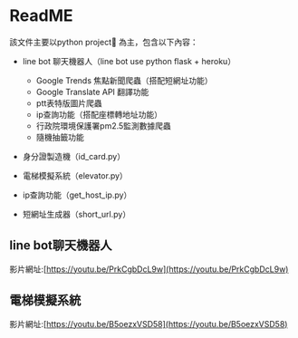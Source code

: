 # ReadME

該文件主要以python project📝  為主，包含以下內容：
* line bot 聊天機器人（line bot use python flask + heroku）
    * Google Trends 焦點新聞爬蟲（搭配短網址功能）
    * Google Translate API 翻譯功能
    * ptt表特版圖片爬蟲
    * ip查詢功能（搭配座標轉地址功能）
    * 行政院環境保護署pm2.5監測數據爬蟲
    * 隨機抽籤功能

* 身分證製造機（id_card.py）

* 電梯模擬系統（elevator.py）

* ip查詢功能（get_host_ip.py）

* 短網址生成器（short_url.py）


## line bot聊天機器人

影片網址:[https://youtu.be/PrkCgbDcL9w](https://youtu.be/PrkCgbDcL9w)

## 電梯模擬系統

影片網址:[https://youtu.be/B5oezxVSD58](https://youtu.be/B5oezxVSD58)

